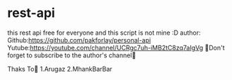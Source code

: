 # rest-api
this rest api free for everyone and this script is not mine :D 
author:
Github:https://github.com/pakforlay/personal-api
Yutube:https://youtube.com/channel/UCRgc7uh-iMB2tC8zq7aIgVg
🌟Don't forget to subscribe to the author's channel🌟

Thaks To👋
1.Arugaz
2.MhankBarBar

